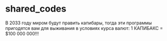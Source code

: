 # shared_codes
В 2033 году миром будут править капибары, тогда эти программы пригодятся вам для выживания в условиях курса валют: 1 КАПИБАКС = $100 000 000!!! 
